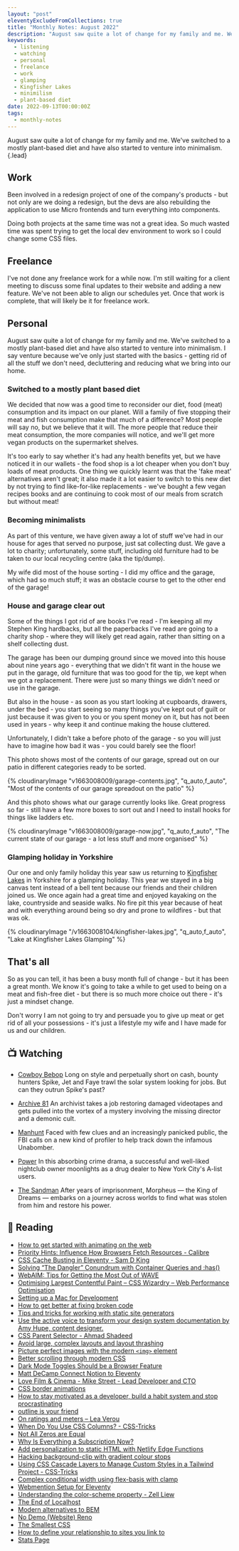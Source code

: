 ```yaml
---
layout: "post"
eleventyExcludeFromCollections: true
title: "Monthly Notes: August 2022"
description: "August saw quite a lot of change for my family and me. We've switched to a mostly plant-based diet and have also started to venture into minimalism."
keywords:
  - listening
  - watching
  - personal
  - freelance
  - work
  - glamping
  - Kingfisher Lakes
  - minimilism
  - plant-based diet
date: 2022-09-13T00:00:00Z
tags:
  - monthly-notes
---
```

August saw quite a lot of change for my family and me. We've switched to a mostly plant-based diet and have also started to venture into minimalism.{.lead}

## Work
Been involved in a redesign project of one of the company's products - but not only are we doing a redesign, but the devs are also rebuilding the application to use Micro frontends and turn everything into components.

Doing both projects at the same time was not a great idea. So much wasted time was spent trying to get the local dev environment to work so I could change some CSS files.

## Freelance
I've not done any freelance work for a while now. I'm still waiting for a client meeting to discuss some final updates to their website and adding a new feature. We've not been able to align our schedules yet. Once that work is complete, that will likely be it for freelance work.

## Personal
August saw quite a lot of change for my family and me. We've switched to a mostly plant-based diet and have also started to venture into minimalism. I say venture because we've only just started with the basics - getting rid of all the stuff we don't need, decluttering and reducing what we bring into our home.

### Switched to a mostly plant based diet
We decided that now was a good time to reconsider our diet, food (meat) consumption and its impact on our planet. Will a family of five stopping their meat and fish consumption make that much of a difference? Most people will say no, but we believe that it will. The more people that reduce their meat consumption, the more companies will notice, and we'll get more vegan products on the supermarket shelves.

It's too early to say whether it's had any health benefits yet, but we have noticed it in our wallets - the food shop is a lot cheaper when you don't buy loads of meat products. One thing we quickly learnt was that the 'fake meat' alternatives aren't great; it also made it a lot easier to switch to this new diet by not trying to find like-for-like replacements - we've bought a few vegan recipes books and are continuing to cook most of our meals from scratch but without meat!

### Becoming minimalists
As part of this venture, we have given away a lot of stuff we've had in our house for ages that served no purpose, just sat collecting dust. We gave a lot to charity; unfortunately, some stuff, including old furniture had to be taken to our local recycling centre (aka the tip/dump).

My wife did most of the house sorting - I did my office and the garage, which had so much stuff; it was an obstacle course to get to the other end of the garage!

### House and garage clear out
Some of the things I got rid of are books I've read - I'm keeping all my Stephen King hardbacks, but all the paperbacks I've read are going to a charity shop - where they will likely get read again, rather than sitting on a shelf collecting dust.

The garage has been our dumping ground since we moved into this house about nine years ago - everything that we didn't fit want in the house we put in the garage, old furniture that was too good for the tip, we kept when we got a replacement. There were just so many things we didn't need or use in the garage.

But also in the house - as soon as you start looking at cupboards, drawers, under the bed - you start seeing so many things you've kept out of guilt or just because it was given to you or you spent money on it, but has not been used in years - why keep it and continue making the house cluttered.

Unfortunately, I didn't take a before photo of the garage - so you will just have to imagine how bad it was - you could barely see the floor!

This photo shows most of the contents of our garage, spread out on our patio in different categories ready to be sorted.

{% cloudinaryImage "v1663008009/garage-contents.jpg", "q_auto,f_auto", "Most of the contents of our garage spreadout on the patio" %}

And this photo shows what our garage currently looks like. Great progress so far - still have a few more boxes to sort out and I need to install hooks for things like ladders etc.

{% cloudinaryImage "v1663008009/garage-now.jpg", "q_auto,f_auto", "The current state of our garage - a lot less stuff and more organised" %}

### Glamping holiday in Yorkshire
Our one and only family holiday this year saw us returning to [Kingfisher Lakes](https://kingfisher-lakes.com/ "Kingfisher Lakes") in Yorkshire for a glamping holiday. This year we stayed in a big canvas tent instead of a bell tent because our friends and their children joined us. We once again had a great time and enjoyed kayaking on the lake, countryside and seaside walks. No fire pit this year because of heat and with everything around being so dry and prone to wildfires - but that was ok.

{% cloudinaryImage "/v1663008104/kingfisher-lakes.jpg", "q_auto,f_auto", "Lake at Kingfisher Lakes Glamping" %}

## That's all
So as you can tell, it has been a busy month full of change - but it has been a great month. We know it's going to take a while to get used to being on a meat and fish-free diet - but there is so much more choice out there - it's just a mindset change.

Don't worry I am not going to try and persuade you to give up meat or get rid of all your possessions - it's just a lifestyle my wife and I have made for us and our children.

## 📺 Watching
* [Cowboy Bebop](https://www.themoviedb.org/tv/84469-cowboy-bebop "Cowboy Bebop")
  Long on style and perpetually short on cash, bounty hunters Spike, Jet and Faye trawl the solar system looking for jobs. But can they outrun Spike's past?

* [Archive 81](https://www.themoviedb.org/tv/112314-archive-81 "Archive 81")
An archivist takes a job restoring damaged videotapes and gets pulled into the vortex of a mystery involving the missing director and a demonic cult.

* [Manhunt](https://www.themoviedb.org/tv/72597-manhunt "Manhunt")
Faced with few clues and an increasingly panicked public, the FBI calls on a new kind of profiler to help track down the infamous Unabomber.

* [Power](https://www.themoviedb.org/tv/54650-power "Power")
In this absorbing crime drama, a successful and well-liked nightclub owner moonlights as a drug dealer to New York City's A-list users.

* [The Sandman](https://www.themoviedb.org/tv/90802-the-sandman "The Sandman")
After years of imprisonment, Morpheus — the King of Dreams — embarks on a journey across worlds to find what was stolen from him and restore his power.

## 📖 Reading
- [How to get started with animating on the web](https://rachsmith.com/how-to-get-started-with-animating-on-the-web/ "How to get started with animating on the web")
- [Priority Hints: Influence How Browsers Fetch Resources - Calibre](https://calibreapp.com/blog/priority-hints "Priority Hints: Influence How Browsers Fetch Resources - Calibre")
- [CSS Cache Busting in Eleventy - Sam D King](https://samdking.co.uk/blog/css-cache-busting-in-eleventy/ "CSS Cache Busting in Eleventy - Sam D King")
- [Solving “The Dangler” Conundrum with Container Queries and :has()](https://daverupert.com/2022/07/solving-the-dangler-conundrum-with-has-and-container-queries/ "Solving “The Dangler” Conundrum with Container Queries and :has()")
- [WebAIM: Tips for Getting the Most Out of WAVE](https://webaim.org/blog/tips-for-getting-the-most-out-of-wave/ "WebAIM: Tips for Getting the Most Out of WAVE")
- [Optimising Largest Contentful Paint – CSS Wizardry – Web Performance Optimisation](https://csswizardry.com/2022/03/optimising-largest-contentful-paint/ "Optimising Largest Contentful Paint – CSS Wizardry – Web Performance Optimisation")
- [Setting up a Mac for Development](https://dev.to/w3cj/setting-up-a-mac-for-development-3g4c "Setting up a Mac for Development")
- [How to get better at fixing broken code](https://gomakethings.com/how-to-get-better-at-fixing-broken-code/ "How to get better at fixing broken code")
- [Tips and tricks for working with static site generators](https://gomakethings.com/tips-and-tricks-for-working-with-static-site-generators/ "Tips and tricks for working with static site generators")
- [Use the active voice to transform your design system documentation by Amy Hupe, content designer.](https://amyhupe.co.uk/articles/use-active-language/ "Use the active voice to transform your design system documentation by Amy Hupe, content designer.")
- [CSS Parent Selector - Ahmad Shadeed](http://ishadeed.com/article/css-has-parent-selector/ "CSS Parent Selector - Ahmad Shadeed")
- [Avoid large, complex layouts and layout thrashing](https://web.dev/avoid-large-complex-layouts-and-layout-thrashing/ "Avoid large, complex layouts and layout thrashing")
- [Picture perfect images with the modern `<img>` element](https://stackoverflow.blog/2022/03/28/picture-perfect-images-with-the-modern-element/ "Picture perfect images with the modern `<img>` element")
- [Better scrolling through modern CSS](https://blog.mayank.co/better-scrolling-through-modern-css "Better scrolling through modern CSS")
- [Dark Mode Toggles Should be a Browser Feature](https://www.bram.us/2022/05/25/dark-mode-toggles-should-be-a-browser-feature/ "Dark Mode Toggles Should be a Browser Feature")
- [Matt DeCamp Connect Notion to Eleventy](https://mattdecamp.com/blog/connect-notion-to-eleventy/ "Matt DeCamp Connect Notion to Eleventy")
- [Love Film & Cinema - Mike Street - Lead Developer and CTO](https://www.mikestreety.co.uk/blog/love-film-and-cinema/ "Love Film & Cinema - Mike Street - Lead Developer and CTO")
- [CSS border animations](https://web.dev/css-border-animations/ "CSS border animations")
- [How to stay motivated as a developer, build a habit system and stop procrastinating](https://shrutikapoor.hashnode.dev/how-to-stay-motivated-as-a-developer-build-a-habit-system-and-stop-procrastinating "How to stay motivated as a developer, build a habit system and stop procrastinating")
- [outline is your friend](https://www.matuzo.at/blog/2022/focus-outline/ "outline is your friend")
- [On ratings and meters – Lea Verou](https://lea.verou.me/2022/08/on-ratings-and-meters/ "On ratings and meters – Lea Verou")
- [When Do You Use CSS Columns? - CSS-Tricks](https://css-tricks.com/when-do-you-use-css-columns/ "When Do You Use CSS Columns? - CSS-Tricks")
- [Not All Zeros are Equal](https://www.oddbird.net/2022/08/04/zero-units/ "Not All Zeros are Equal")
- [Why Is Everything a Subscription Now?](https://www.howtogeek.com/817963/why-is-everything-a-subscription-now/ "Why Is Everything a Subscription Now?")
- [Add personalization to static HTML with Netlify Edge Functions](https://www.netlify.com/blog/add-personalization-to-static-html-with-edge-functions-no-browser-javascript/ "Add personalization to static HTML with Netlify Edge Functions")
- [Hacking background-clip with gradient colour stops](https://chenhuijing.com/blog/hacking-background-clip-with-gradient-colour-stops/ "Hacking background-clip with gradient colour stops")
- [Using CSS Cascade Layers to Manage Custom Styles in a Tailwind Project - CSS-Tricks](https://css-tricks.com/using-css-cascade-layers-to-manage-custom-styles-in-a-tailwind-project/ "Using CSS Cascade Layers to Manage Custom Styles in a Tailwind Project - CSS-Tricks")
- [Complex conditional width using flex-basis with clamp](https://every-layout.dev/blog/sidebar-flex-basis-clamp/ "Complex conditional width using flex-basis with clamp")
- [Webmention Setup for Eleventy](https://chrisburnell.com/article/webmention-eleventy-setup/ "Webmention Setup for Eleventy")
- [Understanding the color-scheme property - Zell Liew](https://zellwk.com/blog/understanding-color-scheme/ "Understanding the color-scheme property - Zell Liew")
- [The End of Localhost](https://dx.tips/the-end-of-localhost "The End of Localhost")
- [Modern alternatives to BEM](https://daverupert.com/2022/08/modern-alternatives-to-bem/ "Modern alternatives to BEM")
- [No Demo (Website) Reno](https://www.miriamsuzanne.com/2022/08/07/minimal/ "No Demo [Website] Reno")
- [The Smallest CSS](https://www.robinrendle.com/notes/the-smallest-css/ "The Smallest CSS")
- [How to define your relationship to sites you link to](https://www.stefanjudis.com/today-i-learned/how-to-define-your-relationship-to-sites-you-link-to/ "How to define your relationship to sites you link to")
- [Stats Page](https://blog.jim-nielsen.com/2022/stats-page/ "Stats Page")
